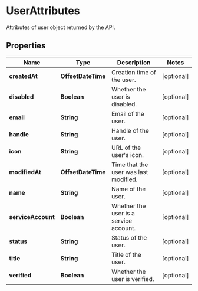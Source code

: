 # UserAttributes

Attributes of user object returned by the API.

## Properties

| Name               | Type               | Description                            | Notes      |
| ------------------ | ------------------ | -------------------------------------- | ---------- |
| **createdAt**      | **OffsetDateTime** | Creation time of the user.             | [optional] |
| **disabled**       | **Boolean**        | Whether the user is disabled.          | [optional] |
| **email**          | **String**         | Email of the user.                     | [optional] |
| **handle**         | **String**         | Handle of the user.                    | [optional] |
| **icon**           | **String**         | URL of the user&#39;s icon.            | [optional] |
| **modifiedAt**     | **OffsetDateTime** | Time that the user was last modified.  | [optional] |
| **name**           | **String**         | Name of the user.                      | [optional] |
| **serviceAccount** | **Boolean**        | Whether the user is a service account. | [optional] |
| **status**         | **String**         | Status of the user.                    | [optional] |
| **title**          | **String**         | Title of the user.                     | [optional] |
| **verified**       | **Boolean**        | Whether the user is verified.          | [optional] |

